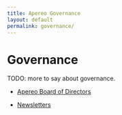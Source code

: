 ```yaml
---
title: Apereo Governance
layout: default
permalink: governance/
---
```


# Governance

TODO: more to say about governance.

+ [Apereo Board of Directors](./board/)

+ [Newsletters](./newsletters/)
